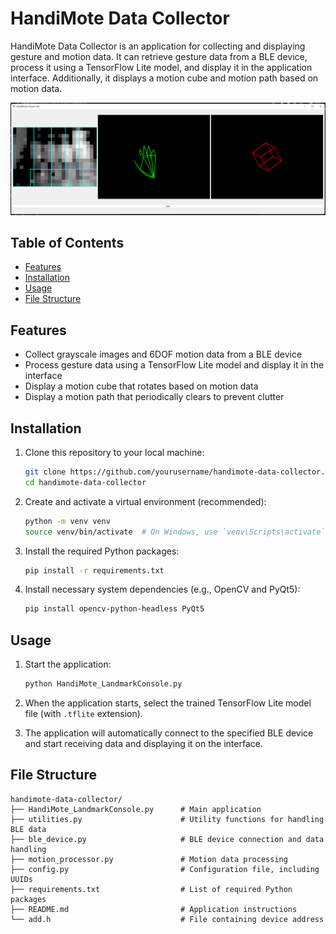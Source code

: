 
# HandiMote Data Collector

HandiMote Data Collector is an application for collecting and displaying gesture and motion data. It can retrieve gesture data from a BLE device, process it using a TensorFlow Lite model, and display it in the application interface. Additionally, it displays a motion cube and motion path based on motion data.

![HandiMote Viewer V3 Demo Console](Images/handimoteViewerV03.png)

## Table of Contents

- [Features](#features)
- [Installation](#installation)
- [Usage](#usage)
- [File Structure](#file-structure)


## Features

- Collect grayscale images and 6DOF motion data from a BLE device
- Process gesture data using a TensorFlow Lite model and display it in the interface
- Display a motion cube that rotates based on motion data
- Display a motion path that periodically clears to prevent clutter

## Installation

1. Clone this repository to your local machine:
    ```bash
    git clone https://github.com/yourusername/handimote-data-collector.git
    cd handimote-data-collector
    ```

2. Create and activate a virtual environment (recommended):
    ```bash
    python -m venv venv
    source venv/bin/activate  # On Windows, use `venv\Scripts\activate`
    ```

3. Install the required Python packages:
    ```bash
    pip install -r requirements.txt
    ```

4. Install necessary system dependencies (e.g., OpenCV and PyQt5):
    ```bash
    pip install opencv-python-headless PyQt5
    ```

## Usage

1. Start the application:
    ```bash
    python HandiMote_LandmarkConsole.py
    ```

2. When the application starts, select the trained TensorFlow Lite model file (with `.tflite` extension).

3. The application will automatically connect to the specified BLE device and start receiving data and displaying it on the interface.

## File Structure

```plaintext
handimote-data-collector/
├── HandiMote_LandmarkConsole.py      # Main application
├── utilities.py                      # Utility functions for handling BLE data
├── ble_device.py                     # BLE device connection and data handling
├── motion_processor.py               # Motion data processing
├── config.py                         # Configuration file, including UUIDs
├── requirements.txt                  # List of required Python packages
├── README.md                         # Application instructions
└── add.h                             # File containing device address
